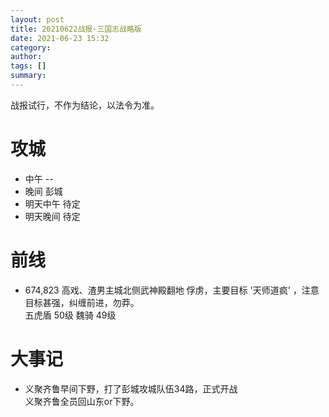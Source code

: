 ```yaml
---
layout: post
title: 20210622战报-三国志战略版
date: 2021-06-23 15:32
category: 
author: 
tags: []
summary: 
---
```

战报试行，不作为结论，以法令为准。
# 攻城
- 中午 --
- 晚间 彭城
- 明天中午 待定
- 明天晚间  待定

# 前线
- 674,823  高戏、渣男主城北侧武神殿翻地 俘虏，主要目标 '天师道疯' ，注意 目标甚强，纠缠前进，勿莽。  
  五虎盾 50级    魏骑 49级


# 大事记
- 义聚齐鲁早间下野，打了彭城攻城队伍34路，正式开战  
  义聚齐鲁全员回山东or下野。
